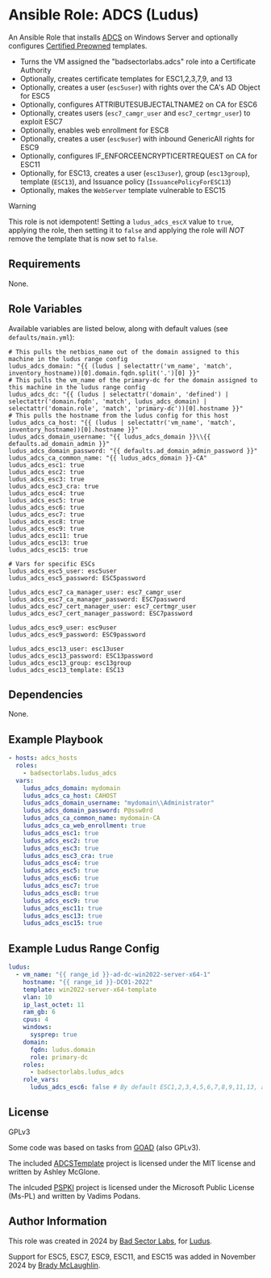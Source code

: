 # Ansible Role: ADCS (Ludus)

An Ansible Role that installs [ADCS](https://learn.microsoft.com/en-us/windows-server/identity/ad-cs/active-directory-certificate-services-overview) on Windows Server and optionally configures [Certified Preowned](https://specterops.io/wp-content/uploads/sites/3/2022/06/Certified_Pre-Owned.pdf) templates.

- Turns the VM assigned the "badsectorlabs.adcs" role into a Certificate Authority
- Optionally, creates certificate templates for ESC1,2,3,7,9, and 13
- Optionally, creates a user (`esc5user`) with rights over the CA's AD Object for ESC5
- Optionally, configures ATTRIBUTESUBJECTALTNAME2 on CA for ESC6
- Optionally, creates users (`esc7_camgr_user` and `esc7_certmgr_user`) to exploit ESC7
- Optionally, enables web enrollment for ESC8
- Optionally, creates a user (`esc9user`) with inbound GenericAll rights for ESC9
- Optionally, configures IF_ENFORCEENCRYPTICERTREQUEST on CA for ESC11
- Optionally, for ESC13, creates a user (`esc13user`), group (`esc13group`), template (`ESC13`), and Issuance policy (`IssuancePolicyForESC13`)
- Optionally, makes the `WebServer` template vulnerable to ESC15

> [!WARNING]
> This role is not idempotent! Setting a `ludus_adcs_escX` value to `true`, applying the role, then setting it to `false` and applying the role will *NOT* remove the template that is now set to `false`.

## Requirements

None.

## Role Variables

Available variables are listed below, along with default values (see `defaults/main.yml`):

    # This pulls the netbios_name out of the domain assigned to this machine in the ludus range config
    ludus_adcs_domain: "{{ (ludus | selectattr('vm_name', 'match', inventory_hostname))[0].domain.fqdn.split('.')[0] }}"
    # This pulls the vm_name of the primary-dc for the domain assigned to this machine in the ludus range config
    ludus_adcs_dc: "{{ (ludus | selectattr('domain', 'defined') | selectattr('domain.fqdn', 'match', ludus_adcs_domain) | selectattr('domain.role', 'match', 'primary-dc'))[0].hostname }}"
    # This pulls the hostname from the ludus config for this host
    ludus_adcs_ca_host: "{{ (ludus | selectattr('vm_name', 'match', inventory_hostname))[0].hostname }}"
    ludus_adcs_domain_username: "{{ ludus_adcs_domain }}\\{{ defaults.ad_domain_admin }}"
    ludus_adcs_domain_password: "{{ defaults.ad_domain_admin_password }}"
    ludus_adcs_ca_common_name: "{{ ludus_adcs_domain }}-CA"
    ludus_adcs_esc1: true
    ludus_adcs_esc2: true
    ludus_adcs_esc3: true
    ludus_adcs_esc3_cra: true
    ludus_adcs_esc4: true
    ludus_adcs_esc5: true
    ludus_adcs_esc6: true
    ludus_adcs_esc7: true
    ludus_adcs_esc8: true
    ludus_adcs_esc9: true
    ludus_adcs_esc11: true
    ludus_adcs_esc13: true
    ludus_adcs_esc15: true

    # Vars for specific ESCs
    ludus_adcs_esc5_user: esc5user
    ludus_adcs_esc5_password: ESC5password

    ludus_adcs_esc7_ca_manager_user: esc7_camgr_user
    ludus_adcs_esc7_ca_manager_password: ESC7password
    ludus_adcs_esc7_cert_manager_user: esc7_certmgr_user
    ludus_adcs_esc7_cert_manager_password: ESC7password

    ludus_adcs_esc9_user: esc9user
    ludus_adcs_esc9_password: ESC9password

    ludus_adcs_esc13_user: esc13user
    ludus_adcs_esc13_password: ESC13password
    ludus_adcs_esc13_group: esc13group
    ludus_adcs_esc13_template: ESC13

## Dependencies

None.

## Example Playbook

```yaml
- hosts: adcs_hosts
  roles:
    - badsectorlabs.ludus_adcs
  vars:
    ludus_adcs_domain: mydomain
    ludus_adcs_ca_host: CAHOST
    ludus_adcs_domain_username: "mydomain\\Administrator"
    ludus_adcs_domain_password: P@ssw0rd
    ludus_adcs_ca_common_name: mydomain-CA
    ludus_adcs_ca_web_enrollment: true
    ludus_adcs_esc1: true
    ludus_adcs_esc2: true
    ludus_adcs_esc3: true
    ludus_adcs_esc3_cra: true
    ludus_adcs_esc4: true
    ludus_adcs_esc5: true
    ludus_adcs_esc6: true
    ludus_adcs_esc7: true
    ludus_adcs_esc8: true
    ludus_adcs_esc9: true
    ludus_adcs_esc11: true
    ludus_adcs_esc13: true
    ludus_adcs_esc15: true
```

## Example Ludus Range Config

```yaml
ludus:
  - vm_name: "{{ range_id }}-ad-dc-win2022-server-x64-1"
    hostname: "{{ range_id }}-DC01-2022"
    template: win2022-server-x64-template
    vlan: 10
    ip_last_octet: 11
    ram_gb: 6
    cpus: 4
    windows:
      sysprep: true
    domain:
      fqdn: ludus.domain
      role: primary-dc
    roles:
      - badsectorlabs.ludus_adcs
    role_vars:
      ludus_adcs_esc6: false # By default ESC1,2,3,4,5,6,7,8,9,11,13, and 15 are enabled
```

## License

GPLv3

Some code was based on tasks from [GOAD](https://github.com/Orange-Cyberdefense/GOAD) (also GPLv3).

The included [ADCSTemplate](https://github.com/GoateePFE/ADCSTemplate) project is licensed under the MIT license and written by Ashley McGlone.

The inlcuded [PSPKI](https://github.com/PKISolutions/PSPKI/) project is licensed under the Microsoft Public License (Ms-PL) and written by Vadims Podans.

## Author Information

This role was created in 2024 by [Bad Sector Labs](https://badsectorlabs.com/), for [Ludus](https://ludus.cloud/).

Support for ESC5, ESC7, ESC9, ESC11, and ESC15 was added in November 2024 by [Brady McLaughlin](https://github.com/bradyjmcl).
